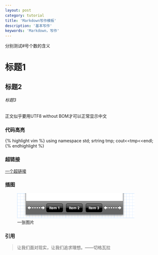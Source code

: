 ```yaml
---
layout: post
category: tutorial
title: 'Markdown写作模板'
description: '基本写作'
keywords: 'Markdown，写作'
---
```



分别测试#号个数的含义

# 标题1

## 标题2

###### 标题3

正文似乎要用UTF8 without BOM才可以正常显示中文

### 代码高亮

{% highlight vim %}
using namespace std;
srtring tmp;
cout<<tmp<<endl;
{% endhighlight %}


### 超链接
[一个超链接](http://www.sina.com)

### 插图

<figure>
    <img src='/public/img/posts/2012-6-11-center-bar-buttons-in-toolbar/centered.png'>
    <figcaption>一张图片</figcaption>
</figure>

### 引用
> 让我们面对现实，让我们追求理想。——切格瓦拉